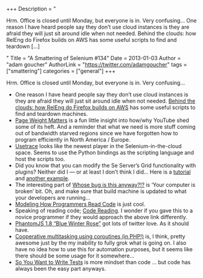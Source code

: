 +++
Description = "<p>Hrm. Office is closed until Monday, but everyone is in. Very confusing… One reason I have heard people say they don’t use cloud instances is they are afraid they will just sit around idle when not needed. Behind the clouds: how RelEng do Firefox builds on AWS has some useful scripts to find and teardown […]</p>"
Title = "A Smattering of Selenium #134"
Date = 2013-01-03
Author = "adam goucher"
AuthorLink = "https://twitter.com/adamgoucher"
tags = ["smattering"]
categories = ["general"]
+++

<p>Hrm. Office is closed until Monday, but everyone is in. Very confusing&#8230;</p>
<ul>
<li>One reason I have heard people say they don&#8217;t use cloud instances is they are afraid they will just sit around idle when not needed. <a href="http://atlee.ca/blog/2012/12/14/behind-the-clouds/">Behind the clouds: how RelEng do Firefox builds on AWS</a> has some useful scripts to find and teardown machines.</li>
<li><a href="http://blog.chriszacharias.com/page-weight-matters">Page Weight Matters</a> is a fun little insight into how/why YouTube shed some of its heft. And a reminder that what we need is more stuff coming out of bandwidth starved regions since we have forgotten how to program efficiently in North America / Europe.</li>
<li><a href="http://usetrace.com">Usetrace</a> looks like the newest player in the Selenium-in-the-cloud space. Seems to use the Python bindings as the scripting language and host the scripts too.</li>
<li>Did you know that you can modify the Se Server&#8217;s Grid functionality with plugins? Neither did I &#8212; or at least I don&#8217;t think I did&#8230; Here is a <a href="https://github.com/freynaud/grid-plugin-tutorial">tutorial</a> and <a href="https://github.com/AutomatedTester/speedy-gonzales-proxy">another example</a>.</li>
<li>The interesting part of <a href="http://www.codeofhonor.com/blog/whose-bug-is-this-anyway">Whose bug is this anyway?!?</a> is &#8216;Your computer is broken&#8217; bit. Oh, and make sure that build machine is updated to what your developers are running&#8230;</li>
<li><a href="http://synesthesiam.com/?p=218">Modeling How Programmers Read Code</a> is just cool.</li>
<li>Speaking of reading code; <a href="http://spin.atomicobject.com/2012/12/23/code-reading">Code Reading</a>. I wonder if you gave this to a novice programmer if they would approach the above link differently.</li>
<li><a href="http://ariya.ofilabs.com/2012/12/phantomjs-1-8-blue-winter-rose.html">PhantomJS 1.8 “Blue Winter Rose”</a> got lots of twitter love. As it should have.</li>
<li><a href="http://nikic.github.com/2012/12/22/Cooperative-multitasking-using-coroutines-in-PHP.html">Cooperative multitasking using coroutines (in PHP!)</a> is, I think, pretty awesome just by the my inability to fully grok what is going on. I also have no idea how to use this for automation purposes, but it seems like there should be some usage for it somewhere&#8230;</li>
<li><a href="http://www.littlehart.net/atthekeyboard/2012/12/17/so-you-want-to-write-tests">So You Want to Write Tests</a> is more mindset than code &#8230; but code has always been the easy part anyways.</li>
</ul>

